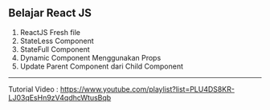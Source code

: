 Belajar React JS 
---------------------------------
1. ReactJS Fresh file 
2. StateLess Component
3. StateFull Component
4. Dynamic Component Menggunakan Props
5. Update Parent Component dari Child Component

---------------------------------
Tutorial Video :
https://www.youtube.com/playlist?list=PLU4DS8KR-LJ03qEsHn9zV4qdhcWtusBqb
